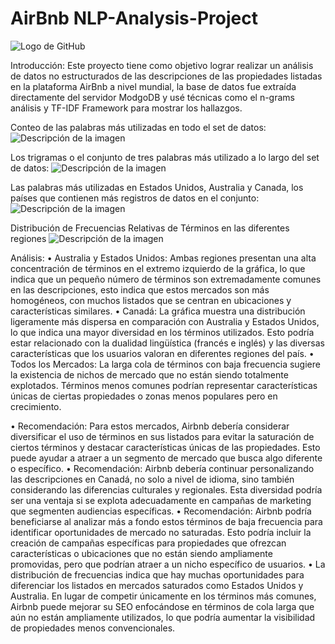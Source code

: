 # AirBnb NLP-Analysis-Project

![Logo de GitHub](https://github.githubassets.com/images/modules/logos_page/GitHub-Mark.png)

Introducción:
Este proyecto tiene como objetivo lograr realizar un análisis de datos no estructurados de las descripciones de las propiedades listadas en la plataforma AirBnb a nivel mundial, la base de datos fue extraída directamente del servidor ModgoDB y usé técnicas como el n-grams análisis y TF-IDF Framework para mostrar los hallazgos. 

Conteo de las palabras más utilizadas en todo el set de datos:
![Descripción de la imagen](https://drive.google.com/uc?export=view&id=1vaiYtMCAPox0SBsKWCJe04wTi-OE10wW)

Los trigramas o el conjunto de tres palabras más utilizado a lo largo del set de datos:
![Descripción de la imagen](https://drive.google.com/uc?export=view&id=164wHTiqpVINIpCWxNQMdcD5K_Hnw3R9m)

Las palabras más utilizadas en Estados Unidos, Australia y Canada, los países que contienen más registros de datos en el conjunto:
![Descripción de la imagen](https://drive.google.com/uc?export=view&id=1wTUnRTfNbSZpe_MaaqqTtaHPcNKE8VC_)


Distribución de Frecuencias Relativas de Términos en las diferentes regiones
![Descripción de la imagen](https://drive.google.com/uc?export=view&id=1VVTVIe6xvXHwUrSzI_n3J8LN-gM-ziSD)

Análisis:
	•	Australia y Estados Unidos: Ambas regiones presentan una alta concentración de términos en el extremo izquierdo de la gráfica, lo que indica que un pequeño número de términos son extremadamente comunes en las descripciones, esto indica que estos mercados son más homogéneos, con muchos listados que se centran en ubicaciones y características similares.
	•	Canadá: La gráfica muestra una distribución ligeramente más dispersa en comparación con Australia y Estados Unidos, lo que indica una mayor diversidad en los términos utilizados. Esto podría estar relacionado con la dualidad lingüística (francés e inglés) y las diversas características que los usuarios valoran en diferentes regiones del país.
	•	Todos los Mercados: La larga cola de términos con baja frecuencia sugiere la existencia de nichos de mercado que no están siendo totalmente explotados. Términos menos comunes podrían representar características únicas de ciertas propiedades o zonas menos populares pero en crecimiento.
	


•	Recomendación: Para estos mercados, Airbnb debería considerar diversificar el uso de términos en sus listados para evitar la saturación de ciertos términos y destacar características únicas de las propiedades. Esto puede ayudar a atraer a un segmento de mercado que busca algo diferente o específico.
•	Recomendación: Airbnb debería continuar personalizando las descripciones en Canadá, no solo a nivel de idioma, sino también considerando las diferencias culturales y regionales. Esta diversidad podría ser una ventaja si se explota adecuadamente en campañas de marketing que segmenten audiencias específicas.
•	Recomendación: Airbnb podría beneficiarse al analizar más a fondo estos términos de baja frecuencia para identificar oportunidades de mercado no saturadas. Esto podría incluir la creación de campañas específicas para propiedades que ofrezcan características o ubicaciones que no están siendo ampliamente promovidas, pero que podrían atraer a un nicho específico de usuarios.
•	La distribución de frecuencias indica que hay muchas oportunidades para diferenciar los listados en mercados saturados como Estados Unidos y Australia. En lugar de competir únicamente en los términos más comunes, Airbnb puede mejorar su SEO enfocándose en términos de cola larga que aún no están ampliamente utilizados, lo que podría aumentar la visibilidad de propiedades menos convencionales.
